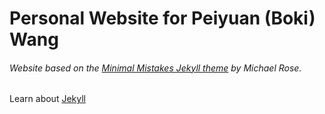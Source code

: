 # Personal Website for Peiyuan (Boki) Wang

###### Website based on the [Minimal Mistakes Jekyll theme](https://mmistakes.github.io/minimal-mistakes/) by Michael Rose.

Learn about [Jekyll](http://jekyllrb.com/)

